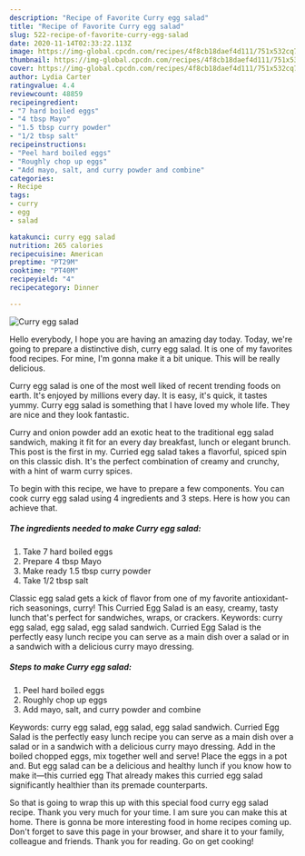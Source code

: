 ```yaml
---
description: "Recipe of Favorite Curry egg salad"
title: "Recipe of Favorite Curry egg salad"
slug: 522-recipe-of-favorite-curry-egg-salad
date: 2020-11-14T02:33:22.113Z
image: https://img-global.cpcdn.com/recipes/4f8cb18daef4d111/751x532cq70/curry-egg-salad-recipe-main-photo.jpg
thumbnail: https://img-global.cpcdn.com/recipes/4f8cb18daef4d111/751x532cq70/curry-egg-salad-recipe-main-photo.jpg
cover: https://img-global.cpcdn.com/recipes/4f8cb18daef4d111/751x532cq70/curry-egg-salad-recipe-main-photo.jpg
author: Lydia Carter
ratingvalue: 4.4
reviewcount: 48859
recipeingredient:
- "7 hard boiled eggs"
- "4 tbsp Mayo"
- "1.5 tbsp curry powder"
- "1/2 tbsp salt"
recipeinstructions:
- "Peel hard boiled eggs"
- "Roughly chop up eggs"
- "Add mayo, salt, and curry powder and combine"
categories:
- Recipe
tags:
- curry
- egg
- salad

katakunci: curry egg salad 
nutrition: 265 calories
recipecuisine: American
preptime: "PT29M"
cooktime: "PT40M"
recipeyield: "4"
recipecategory: Dinner

---
```



![Curry egg salad](https://img-global.cpcdn.com/recipes/4f8cb18daef4d111/751x532cq70/curry-egg-salad-recipe-main-photo.jpg)

Hello everybody, I hope you are having an amazing day today. Today, we're going to prepare a distinctive dish, curry egg salad. It is one of my favorites food recipes. For mine, I'm gonna make it a bit unique. This will be really delicious.

Curry egg salad is one of the most well liked of recent trending foods on earth. It's enjoyed by millions every day. It is easy, it's quick, it tastes yummy. Curry egg salad is something that I have loved my whole life. They are nice and they look fantastic.

Curry and onion powder add an exotic heat to the traditional egg salad sandwich, making it fit for an every day breakfast, lunch or elegant brunch. This post is the first in my. Curried egg salad takes a flavorful, spiced spin on this classic dish. It&#39;s the perfect combination of creamy and crunchy, with a hint of warm curry spices.


To begin with this recipe, we have to prepare a few components. You can cook curry egg salad using 4 ingredients and 3 steps. Here is how you can achieve that.

<!--inarticleads1-->

##### The ingredients needed to make Curry egg salad:

1. Take 7 hard boiled eggs
1. Prepare 4 tbsp Mayo
1. Make ready 1.5 tbsp curry powder
1. Take 1/2 tbsp salt


Classic egg salad gets a kick of flavor from one of my favorite antioxidant-rich seasonings, curry! This Curried Egg Salad is an easy, creamy, tasty lunch that&#39;s perfect for sandwiches, wraps, or crackers. Keywords: curry egg salad, egg salad, egg salad sandwich. Curried Egg Salad is the perfectly easy lunch recipe you can serve as a main dish over a salad or in a sandwich with a delicious curry mayo dressing. 

<!--inarticleads2-->

##### Steps to make Curry egg salad:

1. Peel hard boiled eggs
1. Roughly chop up eggs
1. Add mayo, salt, and curry powder and combine


Keywords: curry egg salad, egg salad, egg salad sandwich. Curried Egg Salad is the perfectly easy lunch recipe you can serve as a main dish over a salad or in a sandwich with a delicious curry mayo dressing. Add in the boiled chopped eggs, mix together well and serve! Place the eggs in a pot and. But egg salad can be a delicious and healthy lunch if you know how to make it—this curried egg That already makes this curried egg salad significantly healthier than its premade counterparts. 

So that is going to wrap this up with this special food curry egg salad recipe. Thank you very much for your time. I am sure you can make this at home. There is gonna be more interesting food in home recipes coming up. Don't forget to save this page in your browser, and share it to your family, colleague and friends. Thank you for reading. Go on get cooking!
